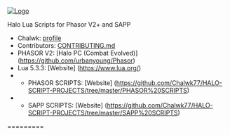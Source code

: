 [![Logo](http://i.imgur.com/0ouykdp.png)](https://github.com/Chalwk77)

Halo Lua Scripts for Phasor V2+ and SAPP


* Chalwk: [profile](https://github.com/Chalwk77)
* Contributors: [CONTRIBUTING.md](https://github.com/Chalwk77/Halo-Scripts-Phasor-V2-/blob/master/CONTRIBUTING.md)
* PHASOR V2: [Halo PC (Combat Evolved)] (https://github.com/urbanyoung/Phasor)
* Lua 5.3.3: [Website] (https://www.lua.org/)
* * PHASOR SCRIPTS: [Website] (https://github.com/Chalwk77/HALO-SCRIPT-PROJECTS/tree/master/PHASOR%20SCRIPTS)
* * SAPP SCRIPTS: [Website] (https://github.com/Chalwk77/HALO-SCRIPT-PROJECTS/tree/master/SAPP%20SCRIPTS)


=========
